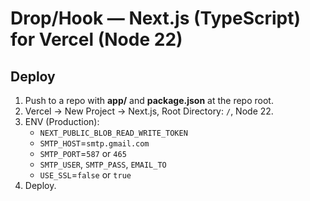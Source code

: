 # Drop/Hook — Next.js (TypeScript) for Vercel (Node 22)

## Deploy
1) Push to a repo with **app/** and **package.json** at the repo root.
2) Vercel → New Project → Next.js, Root Directory: `/`, Node 22.
3) ENV (Production):
   - `NEXT_PUBLIC_BLOB_READ_WRITE_TOKEN`
   - `SMTP_HOST`=`smtp.gmail.com`
   - `SMTP_PORT`=`587` or `465`
   - `SMTP_USER`, `SMTP_PASS`, `EMAIL_TO`
   - `USE_SSL`=`false` or `true`
4) Deploy.
